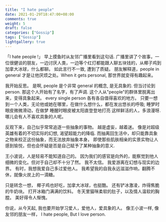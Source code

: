 ```yaml
---
title: "I hate people"
date: 2021-01-29T18:47:00+08:00
comments: true
weight: 5
draft: false
categories: ["Gossip"]
tags: ["Gossip"]
lightgallery: true
---
```

「I hate people !」
早上摸鱼时从友邻广播里看到这句话.
广播里讲了个故事，一位很健谈的朋友，一边讨厌人类，一边等个红灯都能跟人聊五块钱的，从椰子鸡到加拿大冰球，什么都聊。
如此言行不一致, 遭到了质疑。
朋友解释道，people in general 才是让他厌烦之处。When it gets personal, 那世界就变得有趣起来。


我开始反思。
是啊, people 是个非常 general 的概念, 是无具象的.
但当讨论到 person. 那这个人开始有了名字，有了声调. 这个人从"people"的群体里脱离出来，变得具象起来。
every single person 各有各自值得喜欢的地方。
只要一想到一个人类，无论他或她在哪里，在做什么想什么，都在发出悠长的呼吸;
睡梦时眼皮微微滑动，在做梦
睡醒时眼皮被太阳直登登地打亮
这样鲜活的人，多浪漫呀.
哪儿会有人不喜欢具象的人呢。


反观下来，自己似乎常常追逐一些抽象的事物。
越是虚妄，越着迷。
像是对超级英雄有着的不切实际的幻想, 渴望超能力的降临.
而抽离回生活中，却只能靠具象之物来校正这份抽象，而无法放弃抽象本身。
即使那些肌肤相亲的实景实物让人感到愉悦，但也会怀疑是否是自己赋予了某种抽象的意义.


王小波说，人是轻易不能知道自己的。
因为我们的感官是向外的，能察觉到他人细微的变化。但对于自己却不十分了然。
我不太信。
我爱游离在幻想与现实的边界。
有时，我想我爱自己多过爱他人。
我希望我的自我永远滋滋作响，翻腾不休，就像火炭上的一滴糖。


只是转念一想，
椰子鸡也好吃，加拿大冰球，也挺酷。
还有铲冰激凌，炸得焦脆的牛奶块。
打开冰箱门满满的饮料。
冬天里猫咪柔软的肚子，以及情人温软的胸膛。
美好得令人惭愧。


你说，从今天起,
我也要开始学习爱人，爱他人，爱具象的人。
像王小波一样, 像友邻的朋友一样，
I hate people,
But I love person.
